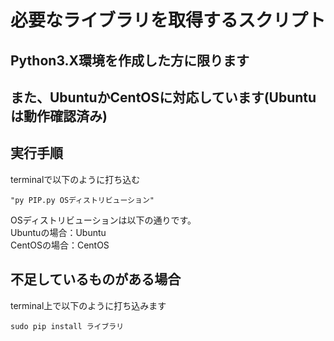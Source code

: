 # 必要なライブラリを取得するスクリプト

## Python3.X環境を作成した方に限ります
## また、UbuntuかCentOSに対応しています(Ubuntuは動作確認済み)

## 実行手順
terminalで以下のように打ち込む
```
"py PIP.py OSディストリビューション"  
```
OSディストリビューションは以下の通りです。  
Ubuntuの場合：Ubuntu  
CentOSの場合：CentOS  


## 不足しているものがある場合
terminal上で以下のように打ち込みます
```
sudo pip install ライブラリ
```



